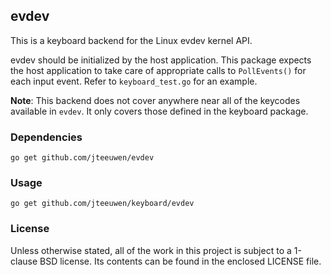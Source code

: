 ## evdev

This is a keyboard backend for the Linux evdev kernel API.

evdev should be initialized by the host application.
This package expects the host application to take care of
appropriate calls to `PollEvents()` for each input event.
Refer to `keyboard_test.go` for an example.

**Note**: This backend does not cover anywhere near all of the keycodes
available in `evdev`. It only covers those defined in the keyboard package.


### Dependencies

    go get github.com/jteeuwen/evdev


### Usage

    go get github.com/jteeuwen/keyboard/evdev


### License

Unless otherwise stated, all of the work in this project is subject to a
1-clause BSD license. Its contents can be found in the enclosed LICENSE file.


